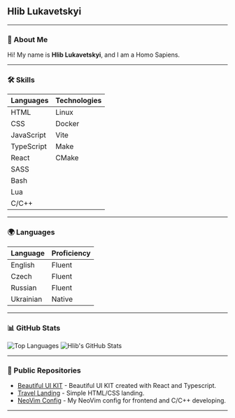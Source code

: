 ## Hlib Lukavetskyi

---

### 🚀 About Me
Hi! My name is **Hlib Lukavetskyi**, and I am a Homo Sapiens.

---

### 🛠 Skills
| **Languages**   | **Technologies** |
|-----------------|------------------|
| HTML            | Linux            |
| CSS             | Docker           |
| JavaScript      | Vite             |
| TypeScript      | Make             |
| React           | CMake            |
| SASS            |                  |
| Bash            |                  |
| Lua             |                  |
| C/C++           |                  |

---

### 🌍 Languages
| **Language**  | **Proficiency** |
|---------------|-----------------|
| English       | Fluent          |
| Czech         | Fluent          |
| Russian       | Fluent          |
| Ukrainian     | Native          |

---

### 📊 GitHub Stats

![Top Languages](https://github-readme-stats.vercel.app/api/top-langs/?username=lukavetskyi&layout=donut&theme=radical) ![Hlib's GitHub Stats](https://github-readme-stats.vercel.app/api?username=lukavetskyi&show_icons=true&theme=radical)

---

### 📂 Public Repositories

- [Beautiful UI KIT](https://github.com/lukavetskyi/ui-kit-react) - Beautiful UI KIT created with React and Typescript.
- [Travel Landing](https://github.com/lukavetskyi/travel-landing-website) - Simple HTML/CSS landing.
- [NeoVim Config](https://github.com/lukavetskyi/config.nvim) - My NeoVim config for frontend and C/C++ developing.

---

